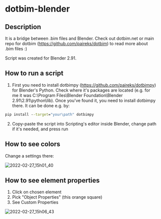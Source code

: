 # dotbim-blender

## Description

It is a bridge between .bim files and Blender. Check out dotbim.net or main repo for dotbim (https://github.com/paireks/dotbim) to read more about .bim files :)

Script was created for Blender 2.91.

## How to run a script

1. First you need to install dotbimpy (https://github.com/paireks/dotbimpy) for Blender's Python. Check where it's packages are located (e.g. for me it was C:\Program Files\Blender Foundation\Blender 2.91\2.91\python\lib). Once you've found it, you need to install dotbimpy there. It can be done e.g. by:
```cmd
pip install --target="your\path" dotbimpy
```

2. Copy-paste the script into Scripting's editor inside Blender, change path if it's needed, and press run

## How to see colors

Change a settings there:

![2022-02-27_15h01_40](https://user-images.githubusercontent.com/47977819/155885542-71111efa-5cf8-4ef5-8410-28addb5adb0f.png)

## How to see element properties

1. Click on chosen element
2. Pick "Object Properties" (this orange square)
3. See Custom Properties

![2022-02-27_15h06_43](https://user-images.githubusercontent.com/47977819/155885748-ac813c5e-4427-4807-97f2-b92cc6284da1.png)


